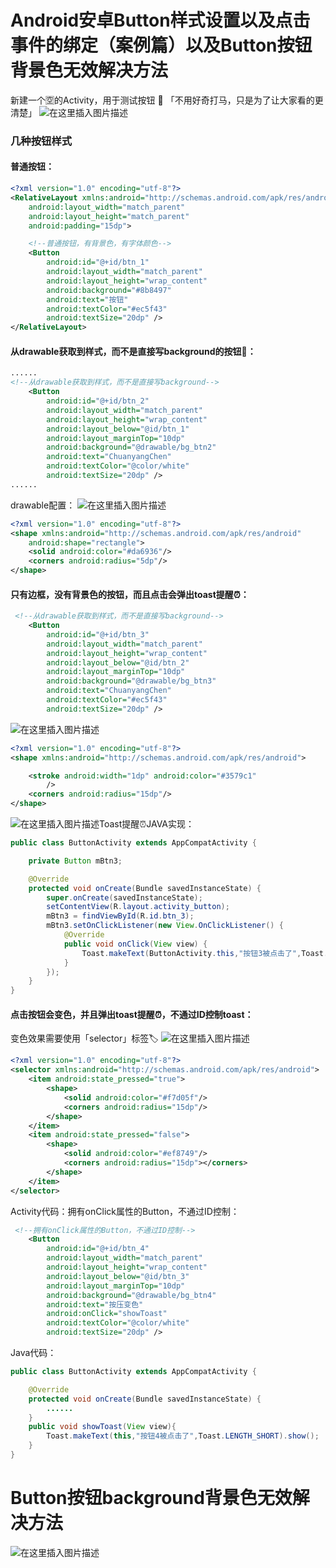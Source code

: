 ﻿# Android安卓Button样式设置以及点击事件的绑定（案例篇）以及Button按钮背景色无效解决方法
新建一个🈳️的Activity，用于测试按钮 🔘
「不用好奇打马，只是为了让大家看的更清楚」
![在这里插入图片描述](https://img-blog.csdnimg.cn/fabbf72fb8194734a9a0e69a31df50fa.png?x-oss-process=image/watermark,type_ZHJvaWRzYW5zZmFsbGJhY2s,shadow_50,text_Q1NETiBAQ2h1YW5ZYW5nIENoZW4=,size_20,color_FFFFFF,t_70,g_se,x_16)
### 几种按钮样式
#### 普通按钮：
```xml
<?xml version="1.0" encoding="utf-8"?>
<RelativeLayout xmlns:android="http://schemas.android.com/apk/res/android"
    android:layout_width="match_parent"
    android:layout_height="match_parent"
    android:padding="15dp">

    <!--普通按钮，有背景色，有字体颜色-->
    <Button
        android:id="@+id/btn_1"
        android:layout_width="match_parent"
        android:layout_height="wrap_content"
        android:background="#8b8497"
        android:text="按钮"
        android:textColor="#ec5f43"
        android:textSize="20dp" />
</RelativeLayout>
```
#### 从drawable获取到样式，而不是直接写background的按钮🔘：
```xml
......
<!--从drawable获取到样式，而不是直接写background-->
    <Button
        android:id="@+id/btn_2"
        android:layout_width="match_parent"
        android:layout_height="wrap_content"
        android:layout_below="@id/btn_1"
        android:layout_marginTop="10dp"
        android:background="@drawable/bg_btn2"
        android:text="ChuanyangChen"
        android:textColor="@color/white"
        android:textSize="20dp" />
......
```
drawable配置：
![在这里插入图片描述](https://img-blog.csdnimg.cn/5d24c10e63904763a04c32ee494f943a.png?x-oss-process=image/watermark,type_ZHJvaWRzYW5zZmFsbGJhY2s,shadow_50,text_Q1NETiBAQ2h1YW5ZYW5nIENoZW4=,size_20,color_FFFFFF,t_70,g_se,x_16)

```xml
<?xml version="1.0" encoding="utf-8"?>
<shape xmlns:android="http://schemas.android.com/apk/res/android"
    android:shape="rectangle">
    <solid android:color="#da6936"/>
    <corners android:radius="5dp"/>
</shape>
```
#### 只有边框，没有背景色的按钮，而且点击会弹出toast提醒⏰：

```xml
 <!--从drawable获取到样式，而不是直接写background-->
    <Button
        android:id="@+id/btn_3"
        android:layout_width="match_parent"
        android:layout_height="wrap_content"
        android:layout_below="@id/btn_2"
        android:layout_marginTop="10dp"
        android:background="@drawable/bg_btn3"
        android:text="ChuanyangChen"
        android:textColor="#ec5f43"
        android:textSize="20dp" />
```

![在这里插入图片描述](https://img-blog.csdnimg.cn/722e058f27bc43baa3a7e8065f5ad516.png?x-oss-process=image/watermark,type_ZHJvaWRzYW5zZmFsbGJhY2s,shadow_50,text_Q1NETiBAQ2h1YW5ZYW5nIENoZW4=,size_20,color_FFFFFF,t_70,g_se,x_16)

```xml
<?xml version="1.0" encoding="utf-8"?>
<shape xmlns:android="http://schemas.android.com/apk/res/android">

    <stroke android:width="1dp" android:color="#3579c1"
        />
    <corners android:radius="15dp"/>
</shape>
```

![在这里插入图片描述](https://img-blog.csdnimg.cn/83894bf7fb3a4cbcbf2f1f2ae49ff3c2.png?x-oss-process=image/watermark,type_ZHJvaWRzYW5zZmFsbGJhY2s,shadow_50,text_Q1NETiBAQ2h1YW5ZYW5nIENoZW4=,size_20,color_FFFFFF,t_70,g_se,x_16)Toast提醒⏰JAVA实现：

```java
public class ButtonActivity extends AppCompatActivity {

    private Button mBtn3;

    @Override
    protected void onCreate(Bundle savedInstanceState) {
        super.onCreate(savedInstanceState);
        setContentView(R.layout.activity_button);
        mBtn3 = findViewById(R.id.btn_3);
        mBtn3.setOnClickListener(new View.OnClickListener() {
            @Override
            public void onClick(View view) {
                Toast.makeText(ButtonActivity.this,"按钮3被点击了",Toast.LENGTH_SHORT).show();
            }
        });
    }
}
```

#### 点击按钮会变色，并且弹出toast提醒⏰，不通过ID控制toast：
变色效果需要使用「selector」标签🏷️
![在这里插入图片描述](https://img-blog.csdnimg.cn/a1cb7504915449e1ae46d8c58726e7e6.png?x-oss-process=image/watermark,type_ZHJvaWRzYW5zZmFsbGJhY2s,shadow_50,text_Q1NETiBAQ2h1YW5ZYW5nIENoZW4=,size_20,color_FFFFFF,t_70,g_se,x_16)

```xml
<?xml version="1.0" encoding="utf-8"?>
<selector xmlns:android="http://schemas.android.com/apk/res/android">
    <item android:state_pressed="true">
        <shape>
            <solid android:color="#f7d05f"/>
            <corners android:radius="15dp"/>
        </shape>
    </item>
    <item android:state_pressed="false">
        <shape>
            <solid android:color="#ef8749"/>
            <corners android:radius="15dp"></corners>
        </shape>
    </item>
</selector>
```
Activity代码：拥有onClick属性的Button，不通过ID控制：
```xml
 <!--拥有onClick属性的Button，不通过ID控制-->
    <Button
        android:id="@+id/btn_4"
        android:layout_width="match_parent"
        android:layout_height="wrap_content"
        android:layout_below="@id/btn_3"
        android:layout_marginTop="10dp"
        android:background="@drawable/bg_btn4"
        android:text="按压变色"
        android:onClick="showToast"
        android:textColor="@color/white"
        android:textSize="20dp" />
```

Java代码：

```java
public class ButtonActivity extends AppCompatActivity {

    @Override
    protected void onCreate(Bundle savedInstanceState) {
        ......
    }
    public void showToast(View view){
        Toast.makeText(this,"按钮4被点击了",Toast.LENGTH_SHORT).show();
    }
}
```
# Button按钮background背景色无效解决方法
![在这里插入图片描述](https://img-blog.csdnimg.cn/193bd0e4747a4e07858c40a57aa2b4c8.png?x-oss-process=image/watermark,type_ZHJvaWRzYW5zZmFsbGJhY2s,shadow_50,text_Q1NETiBAQ2h1YW5ZYW5nIENoZW4=,size_20,color_FFFFFF,t_70,g_se,x_16)

